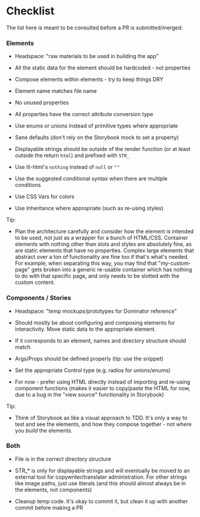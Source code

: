 # Checklist

The list here is meant to be consulted before a PR is submitted/merged:

### Elements

  - Headspace: "raw materials to be used in building the app"

  - All the static data for the element should be hardcoded - not properties

  - Compose elements within elements - try to keep things DRY

  - Element name matches file name

  - No unused properties

  - All properties have the correct attribute conversion type

  - Use enums or unions instead of primitive types where appropriate

  - Sane defaults (don't rely on the Storybook mock to set a property)

  - Displayable strings should be outside of the render function (or at least outside the return `html`) and prefixed with `STR_`

  - Use lit-html's `nothing` instead of `null` or `""`

  - Use the suggested conditional syntax when there are multiple conditions

  - Use CSS Vars for colors

  - Use Inheritance where appropriate (such as re-using styles)

Tip: 

  - Plan the architecture carefully and consider how the element is intended to be used, not just as a wrapper for a bunch of HTML/CSS. Container elements with nothing other than slots and styles are absolutely fine, as are static elements that have no properties. Complex large elements that abstract over a ton of functionality are fine too if that's what's needed. For example, when separating this way, you may find that "my-custom-page" gets broken into a generic re-usable container which has nothing to do with that specific page, and only needs to be slotted with the custom content.

### Components / Stories

  - Headspace: "temp mockups/prototypes for Dominator reference"

  - Should mostly be about configuring and composing elements for interactivity. Move static data to the appropriate element.

  - If it corresponds to an element, names and directory structure should match

  - Args/Props should be defined properly (tip: use the snippet)

  - Set the appropriate Control type (e.g. radios for unions/enums)

  - For now - prefer using HTML directly instead of importing and re-using component functions (makes it easier to copy/paste the HTML for now, due to a bug in the "view source" functionality in Storybook)

Tip:

  - Think of Storybook as like a visual approach to TDD. It's only a way to test and see the elements, and how they compose together - not where you _build_ the elements.


### Both

  - File is in the correct directory structure

  - STR_* is only for displayable strings and will eventually be moved to an external tool for copywriter/translater administration. For other strings like image paths, just use literals (and this should almost always be in the elements, not components)

  - Cleanup temp code. It's okay to commit it, but clean it up with another commit before making a PR
